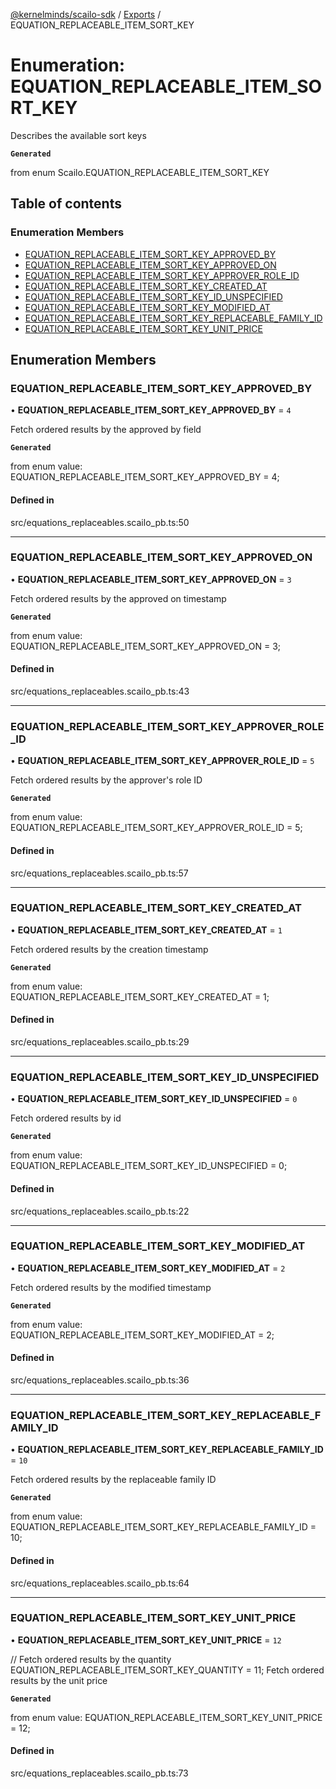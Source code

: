 [@kernelminds/scailo-sdk](../README.md) / [Exports](../modules.md) / EQUATION\_REPLACEABLE\_ITEM\_SORT\_KEY

# Enumeration: EQUATION\_REPLACEABLE\_ITEM\_SORT\_KEY

Describes the available sort keys

**`Generated`**

from enum Scailo.EQUATION_REPLACEABLE_ITEM_SORT_KEY

## Table of contents

### Enumeration Members

- [EQUATION\_REPLACEABLE\_ITEM\_SORT\_KEY\_APPROVED\_BY](EQUATION_REPLACEABLE_ITEM_SORT_KEY.md#equation_replaceable_item_sort_key_approved_by)
- [EQUATION\_REPLACEABLE\_ITEM\_SORT\_KEY\_APPROVED\_ON](EQUATION_REPLACEABLE_ITEM_SORT_KEY.md#equation_replaceable_item_sort_key_approved_on)
- [EQUATION\_REPLACEABLE\_ITEM\_SORT\_KEY\_APPROVER\_ROLE\_ID](EQUATION_REPLACEABLE_ITEM_SORT_KEY.md#equation_replaceable_item_sort_key_approver_role_id)
- [EQUATION\_REPLACEABLE\_ITEM\_SORT\_KEY\_CREATED\_AT](EQUATION_REPLACEABLE_ITEM_SORT_KEY.md#equation_replaceable_item_sort_key_created_at)
- [EQUATION\_REPLACEABLE\_ITEM\_SORT\_KEY\_ID\_UNSPECIFIED](EQUATION_REPLACEABLE_ITEM_SORT_KEY.md#equation_replaceable_item_sort_key_id_unspecified)
- [EQUATION\_REPLACEABLE\_ITEM\_SORT\_KEY\_MODIFIED\_AT](EQUATION_REPLACEABLE_ITEM_SORT_KEY.md#equation_replaceable_item_sort_key_modified_at)
- [EQUATION\_REPLACEABLE\_ITEM\_SORT\_KEY\_REPLACEABLE\_FAMILY\_ID](EQUATION_REPLACEABLE_ITEM_SORT_KEY.md#equation_replaceable_item_sort_key_replaceable_family_id)
- [EQUATION\_REPLACEABLE\_ITEM\_SORT\_KEY\_UNIT\_PRICE](EQUATION_REPLACEABLE_ITEM_SORT_KEY.md#equation_replaceable_item_sort_key_unit_price)

## Enumeration Members

### EQUATION\_REPLACEABLE\_ITEM\_SORT\_KEY\_APPROVED\_BY

• **EQUATION\_REPLACEABLE\_ITEM\_SORT\_KEY\_APPROVED\_BY** = ``4``

Fetch ordered results by the approved by field

**`Generated`**

from enum value: EQUATION_REPLACEABLE_ITEM_SORT_KEY_APPROVED_BY = 4;

#### Defined in

src/equations_replaceables.scailo_pb.ts:50

___

### EQUATION\_REPLACEABLE\_ITEM\_SORT\_KEY\_APPROVED\_ON

• **EQUATION\_REPLACEABLE\_ITEM\_SORT\_KEY\_APPROVED\_ON** = ``3``

Fetch ordered results by the approved on timestamp

**`Generated`**

from enum value: EQUATION_REPLACEABLE_ITEM_SORT_KEY_APPROVED_ON = 3;

#### Defined in

src/equations_replaceables.scailo_pb.ts:43

___

### EQUATION\_REPLACEABLE\_ITEM\_SORT\_KEY\_APPROVER\_ROLE\_ID

• **EQUATION\_REPLACEABLE\_ITEM\_SORT\_KEY\_APPROVER\_ROLE\_ID** = ``5``

Fetch ordered results by the approver's role ID

**`Generated`**

from enum value: EQUATION_REPLACEABLE_ITEM_SORT_KEY_APPROVER_ROLE_ID = 5;

#### Defined in

src/equations_replaceables.scailo_pb.ts:57

___

### EQUATION\_REPLACEABLE\_ITEM\_SORT\_KEY\_CREATED\_AT

• **EQUATION\_REPLACEABLE\_ITEM\_SORT\_KEY\_CREATED\_AT** = ``1``

Fetch ordered results by the creation timestamp

**`Generated`**

from enum value: EQUATION_REPLACEABLE_ITEM_SORT_KEY_CREATED_AT = 1;

#### Defined in

src/equations_replaceables.scailo_pb.ts:29

___

### EQUATION\_REPLACEABLE\_ITEM\_SORT\_KEY\_ID\_UNSPECIFIED

• **EQUATION\_REPLACEABLE\_ITEM\_SORT\_KEY\_ID\_UNSPECIFIED** = ``0``

Fetch ordered results by id

**`Generated`**

from enum value: EQUATION_REPLACEABLE_ITEM_SORT_KEY_ID_UNSPECIFIED = 0;

#### Defined in

src/equations_replaceables.scailo_pb.ts:22

___

### EQUATION\_REPLACEABLE\_ITEM\_SORT\_KEY\_MODIFIED\_AT

• **EQUATION\_REPLACEABLE\_ITEM\_SORT\_KEY\_MODIFIED\_AT** = ``2``

Fetch ordered results by the modified timestamp

**`Generated`**

from enum value: EQUATION_REPLACEABLE_ITEM_SORT_KEY_MODIFIED_AT = 2;

#### Defined in

src/equations_replaceables.scailo_pb.ts:36

___

### EQUATION\_REPLACEABLE\_ITEM\_SORT\_KEY\_REPLACEABLE\_FAMILY\_ID

• **EQUATION\_REPLACEABLE\_ITEM\_SORT\_KEY\_REPLACEABLE\_FAMILY\_ID** = ``10``

Fetch ordered results by the replaceable family ID

**`Generated`**

from enum value: EQUATION_REPLACEABLE_ITEM_SORT_KEY_REPLACEABLE_FAMILY_ID = 10;

#### Defined in

src/equations_replaceables.scailo_pb.ts:64

___

### EQUATION\_REPLACEABLE\_ITEM\_SORT\_KEY\_UNIT\_PRICE

• **EQUATION\_REPLACEABLE\_ITEM\_SORT\_KEY\_UNIT\_PRICE** = ``12``

// Fetch ordered results by the quantity
EQUATION_REPLACEABLE_ITEM_SORT_KEY_QUANTITY = 11;
Fetch ordered results by the unit price

**`Generated`**

from enum value: EQUATION_REPLACEABLE_ITEM_SORT_KEY_UNIT_PRICE = 12;

#### Defined in

src/equations_replaceables.scailo_pb.ts:73
